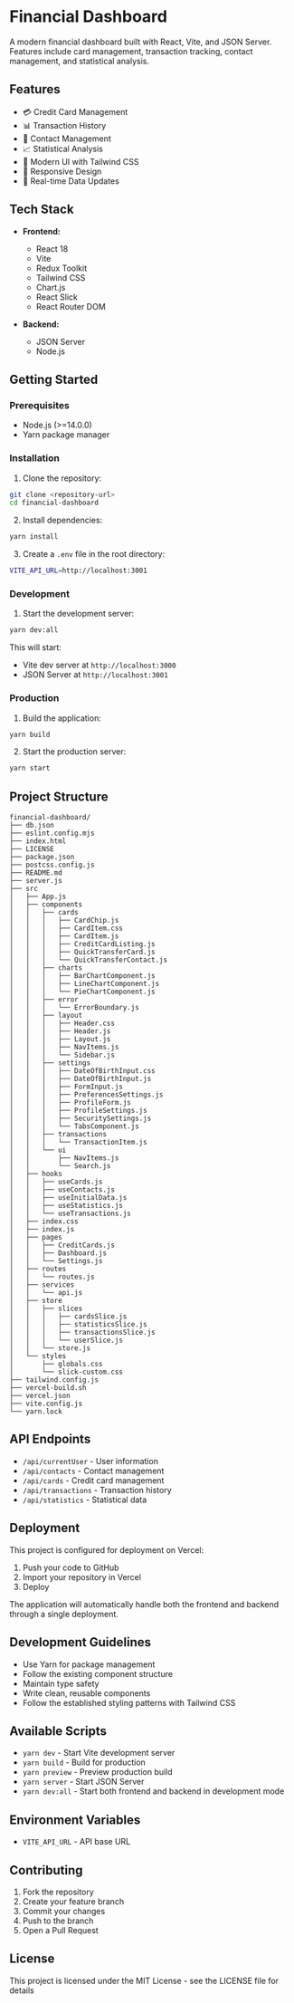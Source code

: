 # Financial Dashboard

A modern financial dashboard built with React, Vite, and JSON Server. Features include card management, transaction tracking, contact management, and statistical analysis.

## Features

- 💳 Credit Card Management
- 📊 Transaction History
- 👥 Contact Management
- 📈 Statistical Analysis
- 🎨 Modern UI with Tailwind CSS
- 📱 Responsive Design
- 🔄 Real-time Data Updates

## Tech Stack

- **Frontend:**
  - React 18
  - Vite
  - Redux Toolkit
  - Tailwind CSS
  - Chart.js
  - React Slick
  - React Router DOM

- **Backend:**
  - JSON Server
  - Node.js

## Getting Started

### Prerequisites

- Node.js (>=14.0.0)
- Yarn package manager

### Installation

1. Clone the repository:
```bash
git clone <repository-url>
cd financial-dashboard
```

2. Install dependencies:
```bash
yarn install
```

3. Create a `.env` file in the root directory:
```bash
VITE_API_URL=http://localhost:3001
```

### Development

1. Start the development server:
```bash
yarn dev:all
```

This will start:
- Vite dev server at `http://localhost:3000`
- JSON Server at `http://localhost:3001`

### Production

1. Build the application:
```bash
yarn build
```

2. Start the production server:
```bash
yarn start
```

## Project Structure

```
financial-dashboard/
├── db.json
├── eslint.config.mjs
├── index.html
├── LICENSE
├── package.json
├── postcss.config.js
├── README.md
├── server.js
├── src
│   ├── App.js
│   ├── components
│   │   ├── cards
│   │   │   ├── CardChip.js
│   │   │   ├── CardItem.css
│   │   │   ├── CardItem.js
│   │   │   ├── CreditCardListing.js
│   │   │   ├── QuickTransferCard.js
│   │   │   └── QuickTransferContact.js
│   │   ├── charts
│   │   │   ├── BarChartComponent.js
│   │   │   ├── LineChartComponent.js
│   │   │   └── PieChartComponent.js
│   │   ├── error
│   │   │   └── ErrorBoundary.js
│   │   ├── layout
│   │   │   ├── Header.css
│   │   │   ├── Header.js
│   │   │   ├── Layout.js
│   │   │   ├── NavItems.js
│   │   │   └── Sidebar.js
│   │   ├── settings
│   │   │   ├── DateOfBirthInput.css
│   │   │   ├── DateOfBirthInput.js
│   │   │   ├── FormInput.js
│   │   │   ├── PreferencesSettings.js
│   │   │   ├── ProfileForm.js
│   │   │   ├── ProfileSettings.js
│   │   │   ├── SecuritySettings.js
│   │   │   └── TabsComponent.js
│   │   ├── transactions
│   │   │   └── TransactionItem.js
│   │   └── ui
│   │       ├── NavItems.js
│   │       └── Search.js
│   ├── hooks
│   │   ├── useCards.js
│   │   ├── useContacts.js
│   │   ├── useInitialData.js
│   │   ├── useStatistics.js
│   │   └── useTransactions.js
│   ├── index.css
│   ├── index.js
│   ├── pages
│   │   ├── CreditCards.js
│   │   ├── Dashboard.js
│   │   └── Settings.js
│   ├── routes
│   │   └── routes.js
│   ├── services
│   │   └── api.js
│   ├── store
│   │   ├── slices
│   │   │   ├── cardsSlice.js
│   │   │   ├── statisticsSlice.js
│   │   │   ├── transactionsSlice.js
│   │   │   └── userSlice.js
│   │   └── store.js
│   └── styles
│       ├── globals.css
│       └── slick-custom.css
├── tailwind.config.js
├── vercel-build.sh
├── vercel.json
├── vite.config.js
└── yarn.lock
```

## API Endpoints

- `/api/currentUser` - User information
- `/api/contacts` - Contact management
- `/api/cards` - Credit card management
- `/api/transactions` - Transaction history
- `/api/statistics` - Statistical data

## Deployment

This project is configured for deployment on Vercel:

1. Push your code to GitHub
2. Import your repository in Vercel
3. Deploy

The application will automatically handle both the frontend and backend through a single deployment.

## Development Guidelines

- Use Yarn for package management
- Follow the existing component structure
- Maintain type safety
- Write clean, reusable components
- Follow the established styling patterns with Tailwind CSS

## Available Scripts

- `yarn dev` - Start Vite development server
- `yarn build` - Build for production
- `yarn preview` - Preview production build
- `yarn server` - Start JSON Server
- `yarn dev:all` - Start both frontend and backend in development mode

## Environment Variables

- `VITE_API_URL` - API base URL

## Contributing

1. Fork the repository
2. Create your feature branch
3. Commit your changes
4. Push to the branch
5. Open a Pull Request

## License

This project is licensed under the MIT License - see the LICENSE file for details 